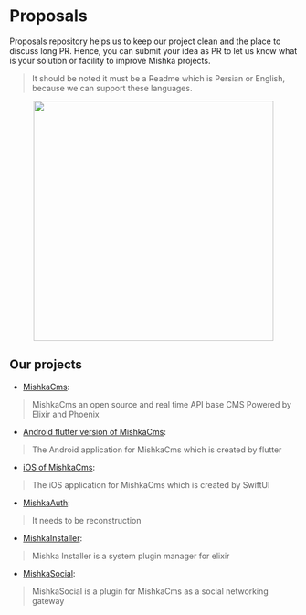# Proposals
Proposals repository helps us to keep our project clean and the place to discuss long PR. Hence, you can submit your idea as PR to let us know what is your solution or facility to improve Mishka projects.

> It should be noted it must be a Readme which is Persian or English, because we can support these languages.


<p align="center">
  <img 
    width="420"
    height="420"
    src="https://user-images.githubusercontent.com/8413604/159166262-9a33c06d-43e0-4ffe-aec0-29293586019e.png"
  >
</p>


## Our projects
- [MishkaCms](https://github.com/mishka-group/mishka-cms): 
> MishkaCms an open source and real time API base CMS Powered by Elixir and Phoenix
- [Android flutter version of MishkaCms](https://github.com/mishka-group/mishka-cms-android-flutter):
> The Android application for MishkaCms which is created by flutter
- [iOS of MishkaCms](https://github.com/mishka-group/MishkaCmsiOS):
> The iOS application for MishkaCms which is created by SwiftUI
- [MishkaAuth](https://github.com/mishka-group/mishka-auth):
> It needs to be reconstruction
- [MishkaInstaller](https://github.com/mishka-group/mishka_installer):
> Mishka Installer is a system plugin manager for elixir
- [MishkaSocial](https://github.com/mishka-group/mishka_social):
> MishkaSocial is a plugin for MishkaCms as a social networking gateway